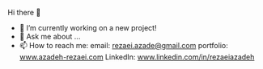 Hi there 👋

- 🔭 I’m currently working on a new project! 
- 💬 Ask me about ...
- 📫 How to reach me: 
      email: rezaei.azade@gmail.com
      portfolio: www.azadeh-rezaei.com
      LinkedIn: www.linkedin.com/in/rezaeiazadeh
